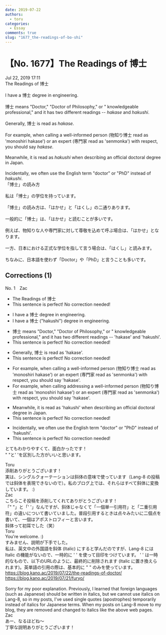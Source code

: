```yaml
---
date: 2019-07-22
authors:
  - toru
categories:
  - Essay
comments: true
slug: "1677_the-readings-of-bo-shi"
---
```


# 【No. 1677】The Readings of 博士
<div class="date">Jul 22, 2019 17:11</div>
<div id="post"><div id="body_show_ori">
The Readings of 博士<br/><br/>I have a 博士 degree in engineering.<br/><br/>博士 means "Doctor," "Doctor of Philosophy," or " knowledgeable professional," and it has two different readings -- <em>hakase</em> and <em>hakushi</em>.<br/><br/>Generally, 博士 is read as <em>hakase</em>.<br/><br/>For example, when calling a well-informed person (物知り博士 read as 'monoshiri hakase') or an expert (専門家 read as 'senmonka') with respect, you should say <em>hakase</em>.<br/><br/>Meanwhile, it is read as <em>hakushi</em> when describing an official doctoral degree in Japan.<br/><br/>Incidentally, we often use the English term "doctor" or "PhD" instead of <em>hakushi</em>.
</div></div>

<!-- more -->

<div id="post_ja"><div id="body_show_mo">
「博士」の読み方<br/><br/>私は「博士」の学位を持っています。<br/><br/>「博士」の読み方は、「はかせ」と「はくし」の二通りあります。<br/><br/>一般的に「博士」は、「はかせ」と読むことが多いです。<br/><br/>例えば、物知りな人や専門家に対して尊敬を込めて呼ぶ場合は、「はかせ」となります。<br/><br/>一方、日本における正式な学位を指して言う場合は、「はくし」と読みます。<br/><br/>ちなみに、日本語を使わず「Doctor」や「PhD」と言うことも多いです。
</div></div>

## Corrections (1)
<div id="block"><div class="first_name"> No. 1　<span class="just_name">Zac</span></div><div id="block2">
<ul class="correction_field">
<li class="incorrect">The Readings of 博士</li>
<li class="corrected perfect">This sentence is perfect! No correction needed!</li>
</ul>
<ul class="correction_field">
<li class="incorrect">I have a 博士 degree in engineering.</li>
<li class="corrected correct">
I have a 博士 <span class="f_blue">("hakushi") </span>degree in engineering.
</li>
</ul>
<ul class="correction_field">
<li class="incorrect">博士 means "Doctor," "Doctor of Philosophy," or " knowledgeable professional," and it has two different readings -- 'hakase' and 'hakushi'.</li>
<li class="corrected perfect">This sentence is perfect! No correction needed!</li>
</ul>
<ul class="correction_field">
<li class="incorrect">Generally, 博士 is read as 'hakase'.</li>
<li class="corrected perfect">This sentence is perfect! No correction needed!</li>
</ul>
<ul class="correction_field">
<li class="incorrect">For example, when calling a well-informed person (物知り博士 read as 'monoshiri hakase') or an expert (専門家 read as 'senmonka') with respect, you should say 'hakase'.</li>
<li class="corrected correct">
For example, when <span class="sline">calling </span><span class="f_red">addressing</span> a well-informed person (物知り博士 read as 'monoshiri hakase') or an expert (専門家 read as 'senmonka') with respect, you should say 'hakase'.
</li>
</ul>
<ul class="correction_field">
<li class="incorrect">Meanwhile, it is read as 'hakushi' when describing an official doctoral degree in Japan.</li>
<li class="corrected perfect">This sentence is perfect! No correction needed!</li>
</ul>
<ul class="correction_field">
<li class="incorrect">Incidentally, we often use the English term "doctor" or "PhD" instead of 'hakushi'.</li>
<li class="corrected perfect">This sentence is perfect! No correction needed!</li>
</ul>
<p class="comment_small">
 とてもわかりやすくて、面白かったです！
 <br/>
 " "と' 'を区別した方がいいと思います。
</p>

</div><div class="name"><span class="just_name">Toru</span><br>
添削ありがとうございます！<br/>実は、シングルクォーテーションは斜体の意味で使っています（Lang-8 の投稿では斜体を表現できないので）。私のブログ上では、それらはすべて斜体に変換しています。 :)
</div>
<div class="name"><span class="just_name">Zac</span><br>
こちらこそ投稿を添削してくれてありがとうございます！<br/>「" "」と「' '」なんですが、斜体じゃなくて「一個単一引用符」と「二重引用符」の違いについて書いていました。普段引用するときは点々みたいに二個点を書いて、一個はアポストロフィーと言います。<br/>斜体って初耳でした（笑）
</div>
<div class="name"><span class="just_name">Toru</span><br>
You're welcome. :)<br/>すみません、説明が下手でした。<br/>私は、英文中の外国語を斜体 (Italic) にすると学んだのですが、Lang-8 には Italic の機能がないので、一時的に ' ' を使って目印をつけています。 ' ' は一時的なもので、以下のURLのように、最終的に削除されます (Italic に置き換えられます)。英単語の引用の際は、基本的に " " のみを使っています。<br/><a href="https://blog.kano.ac/2019/07/22/the-readings-of-doctor/" target="_blank">https://blog.kano.ac/2019/07/22/the-readings-of-doctor/</a><br/><a href="https://blog.kano.ac/2019/07/21/furyo/" target="_blank">https://blog.kano.ac/2019/07/21/furyo/</a><br/><br/>Sorry for my poor explanation. Previously, I learned that foreign languages (such as Japanese) should be written in italics, but we cannot use italics on Lang-8, so in my posts, I've used single quotes (apostrophes) temporarily instead of italics for Japanese terms. When my posts on Lang-8 move to my blog, they are removed and changed to italics like the above web pages.
</div>
<div class="name"><span class="just_name">Zac</span><br>
あー、なるほどね～<br/>丁寧な説明ありがとうございます！
</div>
</div>
